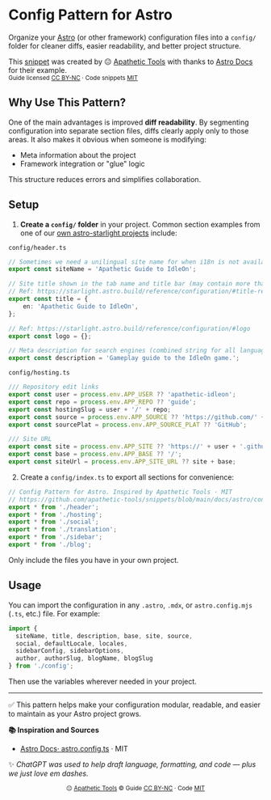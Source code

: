 # Config Pattern for Astro

Organize your [Astro](https://astro.build/) (or other framework) configuration files into a `config/` folder for cleaner diffs, easier readability, and better project structure.

This [snippet](https://github.com/apathetic-tools/snippets) was created by 😐 [Apathetic Tools](https://github.com/apathetic-tools) with thanks to [Astro Docs](https://github.com/withastro/docs) for their example.  
<sub>Guide licensed [CC BY-NC](../../../LICENSE-CONTENT) · Code snippets [MIT](../../../LICENSE)</sub>

## Why Use This Pattern?

One of the main advantages is improved **diff readability**. By segmenting configuration into separate section files, diffs clearly apply only to those areas. It also makes it obvious when someone is modifying:

- Meta information about the project
- Framework integration or "glue" logic

This structure reduces errors and simplifies collaboration.

## Setup

1. **Create a `config/` folder** in your project. Common section examples from one of our [own astro-starlight projects](https://github.com/apathetic-idleon/guide) include:

`config/header.ts`
```ts
// Sometimes we need a unilingual site name for when i18n is not available
export const siteName = 'Apathetic Guide to IdleOn';

// Site title shown in the tab name and title bar (may contain more than just the name)
// Ref: https://starlight.astro.build/reference/configuration/#title-required
export const title = {
	en: 'Apathetic Guide to IdleOn',
};

// Ref: https://starlight.astro.build/reference/configuration/#logo
export const logo = {};

// Meta description for search engines (combined string for all languages, usually unilingual)
export const description = 'Gameplay guide to the IdleOn game.';
```

`config/hosting.ts`
```ts
/// Repository edit links
export const user = process.env.APP_USER ?? 'apathetic-idleon';
export const repo = process.env.APP_REPO ?? 'guide';
export const hostingSlug = user + '/' + repo;
export const source = process.env.APP_SOURCE ?? 'https://github.com/' + hostingSlug;
export const sourcePlat = process.env.APP_SOURCE_PLAT ?? 'GitHub';

/// Site URL
export const site = process.env.APP_SITE ?? 'https://' + user + '.github.io';
export const base = process.env.APP_BASE ?? '/';
export const siteUrl = process.env.APP_SITE_URL ?? site + base;
```

2. Create a `config/index.ts` to export all sections for convenience:

```ts
// Config Pattern for Astro. Inspired by Apathetic Tools · MIT
// https://github.com/apathetic-tools/snippets/blob/main/docs/astro/config-pattern
export * from './header';
export * from './hosting';
export * from './social';
export * from './translation';
export * from './sidebar';
export * from './blog';
```
Only include the files you have in your own project.

## Usage

You can import the configuration in any `.astro`, `.mdx`, or `astro.config.mjs` (`.ts`, etc.) file. For example:

```ts
import {
  siteName, title, description, base, site, source,
  social, defaultLocale, locales,
  sidebarConfig, sidebarOptions,
  author, authorSlug, blogName, blogSlug
} from './config';
```

Then use the variables wherever needed in your project.

---

✅ This pattern helps make your configuration modular, readable, and easier to maintain as your Astro project grows.

**📚 Inspiration and Sources**
- [Astro Docs· astro.config.ts](https://github.com/withastro/docs/blob/main/astro.config.ts) · MIT

✨ *ChatGPT was used to help draft language, formatting, and code — plus we just love em dashes.*

<p align="center">
  <sub>😐 <a href="https://github.com/apathetic-tools">Apathetic Tools</a> © 
  Guide <a href="../../../LICENSE-CONTENT">CC&nbsp;BY-NC</a> · 
  Code <a href="../../../LICENSE">MIT</a></sub>
</p>